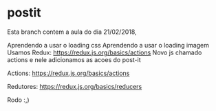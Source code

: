 # postit

Esta branch contem a aula do dia 21/02/2018, 

Aprendendo a usar o loading css
Aprendendo a usar o loading imagem
Usamos Redux: https://redux.js.org/basics/actions
Novo js chamado actions e nele adicionamos as acoes do post-it

Actions:
https://redux.js.org/basics/actions

Redutores:
https://redux.js.org/basics/reducers

Rodo :,)